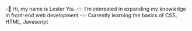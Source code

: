  -👋 Hi, my name is Lester Yiu.
 -✨ I’m interested in expanding my knowledge in front-end web development
 -✨ Currently learning the basics of CSS, HTML, Javascript

<!---
LesterYiu/LesterYiu is a ✨ special ✨ repository because its `README.md` (this file) appears on your GitHub profile.
You can click the Preview link to take a look at your changes.
--->
